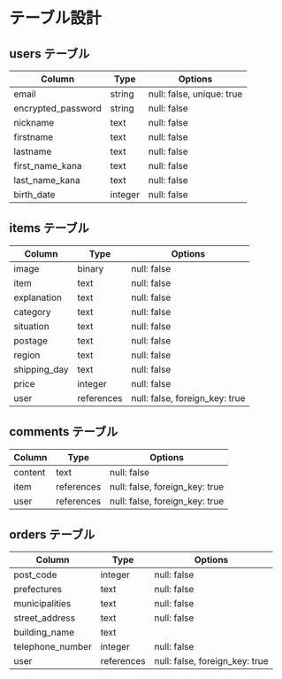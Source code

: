 # テーブル設計

## users テーブル

| Column                      | Type    | Options     |
| --------------------------- | ------- | ----------- |
| email                       | string  | null: false, unique: true |
| encrypted_password          | string  | null: false |
| nickname                    | text    | null: false |
| firstname                   | text    | null: false |
| lastname                    | text    | null: false |
| first_name_kana             | text    | null: false |
| last_name_kana              | text    | null: false |
| birth_date                  | integer | null: false |

## items テーブル

| Column                 | Type       | Options     |
| ---------------------- | ---------- | ----------- |
| image                  | binary     | null: false |
| item                   | text       | null: false |
| explanation            | text       | null: false |
| category               | text       | null: false |
| situation              | text       | null: false |
| postage                | text       | null: false |
| region                 | text       | null: false |
| shipping_day           | text       | null: false |
| price                  | integer    | null: false |
| user                   | references | null: false, foreign_key: true|

## comments テーブル

| Column             | Type       | Options     |
| ------------------ | ---------- | ----------- |
| content            | text       | null: false |
| item               | references | null: false, foreign_key: true |
| user               | references | null: false, foreign_key: true |

## orders テーブル

| Column               | Type          | Options     |
| -------------------- | ------------- | ----------- |
| post_code            | integer       | null: false |
| prefectures          | text          | null: false |
| municipalities       | text          | null: false |
| street_address       | text          | null: false |
| building_name        | text          |             |
| telephone_number     | integer       | null: false |
| user                 | references | null: false, foreign_key: true |